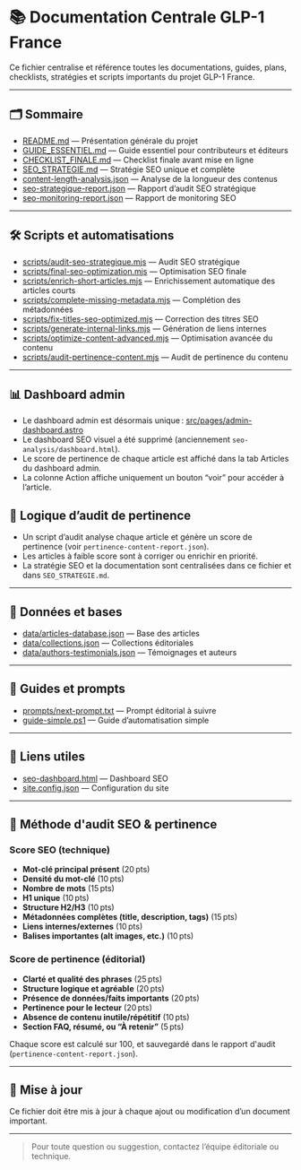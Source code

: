 # 📚 Documentation Centrale GLP-1 France

Ce fichier centralise et référence toutes les documentations, guides, plans, checklists, stratégies et scripts importants du projet GLP-1 France.

---

## 🗂️ Sommaire
- [README.md](./README.md) — Présentation générale du projet
- [GUIDE_ESSENTIEL.md](./GUIDE_ESSENTIEL.md) — Guide essentiel pour contributeurs et éditeurs
- [CHECKLIST_FINALE.md](./CHECKLIST_FINALE.md) — Checklist finale avant mise en ligne
- [SEO_STRATEGIE.md](./SEO_STRATEGIE.md) — Stratégie SEO unique et complète
- [content-length-analysis.json](./content-length-analysis.json) — Analyse de la longueur des contenus
- [seo-strategique-report.json](./seo-strategique-report.json) — Rapport d’audit SEO stratégique
- [seo-monitoring-report.json](./seo-monitoring-report.json) — Rapport de monitoring SEO

---

## 🛠️ Scripts et automatisations
- [scripts/audit-seo-strategique.mjs](./scripts/audit-seo-strategique.mjs) — Audit SEO stratégique
- [scripts/final-seo-optimization.mjs](./scripts/final-seo-optimization.mjs) — Optimisation SEO finale
- [scripts/enrich-short-articles.mjs](./scripts/enrich-short-articles.mjs) — Enrichissement automatique des articles courts
- [scripts/complete-missing-metadata.mjs](./scripts/complete-missing-metadata.mjs) — Complétion des métadonnées
- [scripts/fix-titles-seo-optimized.mjs](./scripts/fix-titles-seo-optimized.mjs) — Correction des titres SEO
- [scripts/generate-internal-links.mjs](./scripts/generate-internal-links.mjs) — Génération de liens internes
- [scripts/optimize-content-advanced.mjs](./scripts/optimize-content-advanced.mjs) — Optimisation avancée du contenu
- [scripts/audit-pertinence-content.mjs](./scripts/audit-pertinence-content.mjs) — Audit de pertinence du contenu

---

## 📊 Dashboard admin
- Le dashboard admin est désormais unique : [src/pages/admin-dashboard.astro](./src/pages/admin-dashboard.astro)
- Le dashboard SEO visuel a été supprimé (anciennement `seo-analysis/dashboard.html`).
- Le score de pertinence de chaque article est affiché dans la tab Articles du dashboard admin.
- La colonne Action affiche uniquement un bouton “voir” pour accéder à l’article.

## 🧠 Logique d’audit de pertinence
- Un script d’audit analyse chaque article et génère un score de pertinence (voir `pertinence-content-report.json`).
- Les articles à faible score sont à corriger ou enrichir en priorité.
- La stratégie SEO et la documentation sont centralisées dans ce fichier et dans `SEO_STRATEGIE.md`.

---

## 📂 Données et bases
- [data/articles-database.json](./data/articles-database.json) — Base des articles
- [data/collections.json](./data/collections.json) — Collections éditoriales
- [data/authors-testimonials.json](./data/authors-testimonials.json) — Témoignages et auteurs

---

## 📄 Guides et prompts
- [prompts/next-prompt.txt](./prompts/next-prompt.txt) — Prompt éditorial à suivre
- [guide-simple.ps1](./scripts/guide-simple.ps1) — Guide d’automatisation simple

---

## 🔗 Liens utiles
- [seo-dashboard.html](./seo-dashboard.html) — Dashboard SEO
- [site.config.json](./site.config.json) — Configuration du site

---

## 🧠 Méthode d'audit SEO & pertinence

### Score SEO (technique)
- **Mot-clé principal présent** (20 pts)
- **Densité du mot-clé** (10 pts)
- **Nombre de mots** (15 pts)
- **H1 unique** (10 pts)
- **Structure H2/H3** (10 pts)
- **Métadonnées complètes (title, description, tags)** (15 pts)
- **Liens internes/externes** (10 pts)
- **Balises importantes (alt images, etc.)** (10 pts)

### Score de pertinence (éditorial)
- **Clarté et qualité des phrases** (25 pts)
- **Structure logique et agréable** (20 pts)
- **Présence de données/faits importants** (20 pts)
- **Pertinence pour le lecteur** (20 pts)
- **Absence de contenu inutile/répétitif** (10 pts)
- **Section FAQ, résumé, ou “À retenir”** (5 pts)

Chaque score est calculé sur 100, et sauvegardé dans le rapport d'audit (`pertinence-content-report.json`).

---

## 📝 Mise à jour
Ce fichier doit être mis à jour à chaque ajout ou modification d’un document important.

---

> Pour toute question ou suggestion, contactez l’équipe éditoriale ou technique.
